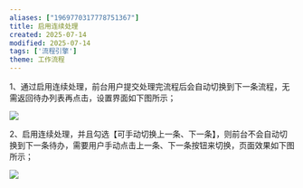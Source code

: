 ```yaml
---
aliases: ["1969770317778751367"]
title: 启用连续处理
created: 2025-07-14
modified: 2025-07-14
tags: ['流程引擎']
theme: 工作流程
---
```


1、通过启用连续处理，前台用户提交处理完流程后会自动切换到下一条流程，无需返回待办列表再点击，设置界面如下图所示；

![](fd8d572b3e8b788a00c0bacef9a13c80.jpg)

2、启用连续处理，并且勾选【可手动切换上一条、下一条】，则前台不会自动切换到下一条待办，需要用户手动点击上一条、下一条按钮来切换，页面效果如下图所示；

![](e8a89cbdaa887f8b165a4977017698e6.jpg)